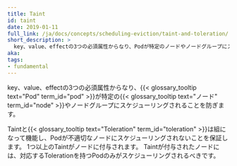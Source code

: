 ```yaml
---
title: Taint
id: taint
date: 2019-01-11
full_link: /ja/docs/concepts/scheduling-eviction/taint-and-toleration/
short_description: >
  key、value、effectの3つの必須属性からなり、Podが特定のノードやノードグループにスケジューリングされることを防ぎます。
aka:
tags:
- fundamental
---
```

key、value、effectの3つの必須属性からなり、{{< glossary_tooltip text="Pod" term_id="pod" >}}が特定の{{< glossary_tooltip text="ノード" term_id="node" >}}やノードグループにスケジューリングされることを防ぎます。

<!--more-->

Taintと{{< glossary_tooltip text="Toleration" term_id="toleration" >}}は組になって機能し、Podが不適切なノードにスケジューリングされないことを保証します。
1つ以上のTaintがノードに付与されます。
Taintが付与されたノードには、対応するTolerationを持つPodのみがスケジューリングされるべきです。
